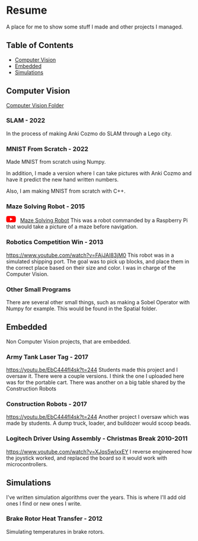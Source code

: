 [logo]: https://github.com/Kinvert/resume/blob/main/zfiles/youtube_logo.png

# Resume
A place for me to show some stuff I made and other projects I managed.

## Table of Contents

- [Computer Vision](#computer-vision)
- [Embedded](#embedded)
- [Simulations](#simulations)


## Computer Vision
[Computer Vision Folder](https://github.com/Kinvert/resume/tree/main/cv)

### SLAM - 2022
In the process of making Anki Cozmo do SLAM through a Lego city.

### MNIST From Scratch - 2022
Made MNIST from scratch using Numpy.

In addition, I made a version where I can take pictures with Anki Cozmo and have it predict the new hand written numbers.

Also, I am making MNIST from scratch with C++.

### Maze Solving Robot - 2015
[![Youtube Link][logo]](https://youtu.be/stuCPNpmuDA) &nbsp; [Maze Solving Robot](https://github.com/Kinvert/resume/tree/main/cv/maze-solving-robot)
This was a robot commanded by a Raspberry Pi that would take a picture of a maze before navigation.

### Robotics Competition Win - 2013
https://www.youtube.com/watch?v=FAjJAI83jM0
This robot was in a simulated shipping port. The goal was to pick up blocks, and place them in the correct place based on their size and color. I was in charge of the Computer Vision.

### Other Small Programs
There are several other small things, such as making a Sobel Operator with Numpy for example. This would be found in the Spatial folder.

## Embedded
Non Computer Vision projects, that are embedded.

### Army Tank Laser Tag - 2017
https://youtu.be/EbC444fI4sk?t=244
Students made this project and I oversaw it. There were a couple versions. I think the one I uploaded here was for the portable cart. There was another on a big table shared by the Construction Robots

### Construction Robots - 2017
https://youtu.be/EbC444fI4sk?t=244
Another project I oversaw which was made by students. A dump truck, loader, and bulldozer would scoop beads.

### Logitech Driver Using Assembly - Christmas Break 2010-2011
https://www.youtube.com/watch?v=XJqs5wlxxEY
I reverse engineered how the joystick worked, and replaced the board so it would work with microcontrollers.

## Simulations
I've written simulation algorithms over the years. This is where I'll add old ones I find or new ones I write.

### Brake Rotor Heat Transfer - 2012
Simulating temperatures in brake rotors.
